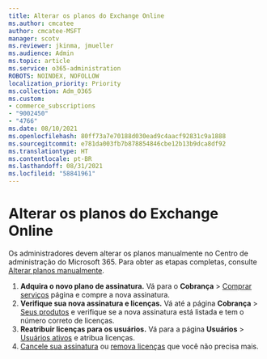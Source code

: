 ```yaml
---
title: Alterar os planos do Exchange Online
ms.author: cmcatee
author: cmcatee-MSFT
manager: scotv
ms.reviewer: jkinma, jmueller
ms.audience: Admin
ms.topic: article
ms.service: o365-administration
ROBOTS: NOINDEX, NOFOLLOW
localization_priority: Priority
ms.collection: Adm_O365
ms.custom:
- commerce_subscriptions
- "9002450"
- "4766"
ms.date: 08/10/2021
ms.openlocfilehash: 80ff73a7e70188d030ead9c4aacf92831c9a1888
ms.sourcegitcommit: e781da003fb7b878854846cbe12b13b9dca8df92
ms.translationtype: HT
ms.contentlocale: pt-BR
ms.lasthandoff: 08/31/2021
ms.locfileid: "58841961"
---
```

# <a name="change-exchange-online-plans"></a>Alterar os planos do Exchange Online

Os administradores devem alterar os planos manualmente no Centro de administração do Microsoft 365. Para obter as etapas completas, consulte [Alterar planos manualmente](https://docs.microsoft.com/microsoft-365/commerce/subscriptions/change-plans-manually).

1. **Adquira o novo plano de assinatura.** Vá para o **Cobrança** > [Comprar serviços](https://go.microsoft.com/fwlink/p/?linkid=868433) página e compre a nova assinatura.
2. **Verifique sua nova assinatura e licenças.** Vá até a página **Cobrança** > [Seus produtos](https://go.microsoft.com/fwlink/p/?linkid=842054) e verifique se a nova assinatura está listada e tem o número correto de licenças.
3. **Reatribuir licenças para os usuários.** Vá para a página **Usuários** > [ Usuários ativos](https://go.microsoft.com/fwlink/p/?linkid=834822) e atribua licenças.
4. [Cancele sua assinatura](https://docs.microsoft.com/microsoft-365/commerce/subscriptions/cancel-your-subscription) ou [remova licenças](https://docs.microsoft.com/microsoft-365/commerce/licenses/buy-licenses) que você não precisa mais.